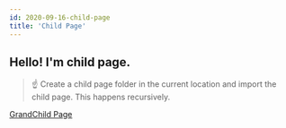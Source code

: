 ```yaml
---
id: 2020-09-16-child-page
title: 'Child Page'
---
```


## Hello! I'm child page.

> ☝ Create a child page folder in the current location and import the child page. This happens recursively.

[GrandChild Page](GrandChild-Page/GrandChild-Page.md)
